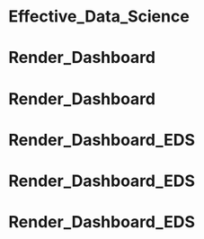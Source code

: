 # Effective_Data_Science
# Render_Dashboard
# Render_Dashboard
# Render_Dashboard_EDS
# Render_Dashboard_EDS
# Render_Dashboard_EDS
